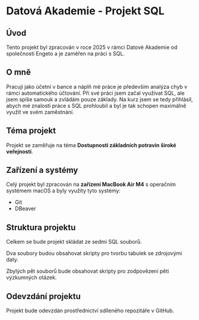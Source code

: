 # **Datová Akademie - Projekt SQL**

## **Úvod**
Tento projekt byl zpracován v roce 2025 v rámci Datové Akademie od společnosti Engeto a je zaměřen na práci s SQL.

## **O mně**
Pracuji jako účetní v bance a náplň mé práce je především analýza chyb v rámci automatického účtování. Při své práci jsem začal využívat SQL, ale jsem spíše samouk a zvládám pouze základy. Na kurz jsem se tedy přihlásil, abych mé znalosti práce s SQL prohloubil a byl je tak schopen maximálně využít ve svém zaměstnání.

## **Téma projekt**
Projekt se zaměřuje na téma **Dostupnosti základních potravin široké veřejnosti**.

## Zařízení a systémy
Celý projekt byl zpracován na **zařízení MacBook Air M4** s operačním systémem macOS a byly využity tyto systémy:
- Git
- DBeaver

## Struktura projektu
Celkem se bude projekt skládat ze sedmi SQL souborů. 

Dva soubory budou obsahovat skripty pro tvorbu tabulek se zdrojovými daty.

Zbylých pět souborů bude obsahovat skripty pro zodpovězení pěti výzkumných otázek.

## Odevzdání projektu
Projekt bude odevzdán prostřednictví sdíleného repozitáře v GitHub.

